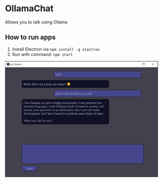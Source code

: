 # OllamaChat
Allows you to talk using Ollama


## How to run apps

1. Install Electron via `npm install -g electron`
2. Run with command: `npm start`

![Screenshot](https://github.com/BrandonHilde/OllamaChat/blob/main/screen.PNG)
